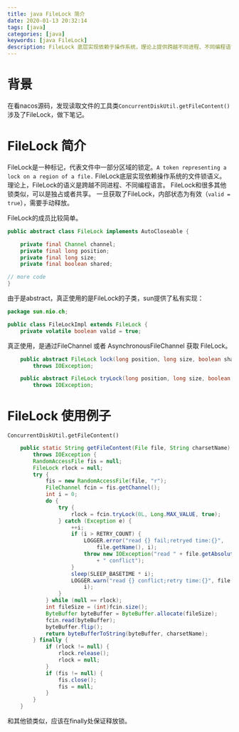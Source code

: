 ```yaml
---
title: java FileLock 简介
date: 2020-01-13 20:32:14
tags: [java]
categories: [java]
keywords: [java FileLock]
description: FileLock 底层实现依赖于操作系统，理论上提供跨越不同进程、不同编程语言的文件锁。
---
```


# 背景

在看nacos源码，发现读取文件的工具类`ConcurrentDiskUtil.getFileContent()`涉及了FileLock，做下笔记。
<!-- more -->

# FileLock 简介

FileLock是一种标记，代表文件中一部分区域的锁定。`A token representing a lock on a region of a file.`
FileLock底层实现依赖操作系统的文件锁语义。理论上，FileLock的语义是跨越不同进程、不同编程语言。
FileLock和很多其他锁类似，可以是独占或者共享。
一旦获取了FileLock，内部状态为有效（`valid = true`），需要手动释放。

FileLock的成员比较简单。
```java
public abstract class FileLock implements AutoCloseable {

    private final Channel channel;
    private final long position;
    private final long size;
    private final boolean shared;

// more code
}
```

由于是abstract，真正使用的是FileLock的子类，sun提供了私有实现：
```java
package sun.nio.ch;

public class FileLockImpl extends FileLock {
    private volatile boolean valid = true;
```

真正使用，是通过FileChannel 或者 AsynchronousFileChannel 获取 FileLock。
```java
    public abstract FileLock lock(long position, long size, boolean shared)
        throws IOException;

    public abstract FileLock tryLock(long position, long size, boolean shared)
        throws IOException;    
```

# FileLock 使用例子

`ConcurrentDiskUtil.getFileContent()`
```java
    public static String getFileContent(File file, String charsetName)
        throws IOException {
        RandomAccessFile fis = null;
        FileLock rlock = null;
        try {
            fis = new RandomAccessFile(file, "r");
            FileChannel fcin = fis.getChannel();
            int i = 0;
            do {
                try {
                    rlock = fcin.tryLock(0L, Long.MAX_VALUE, true);
                } catch (Exception e) {
                    ++i;
                    if (i > RETRY_COUNT) {
                        LOGGER.error("read {} fail;retryed time:{}",
                            file.getName(), i);
                        throw new IOException("read " + file.getAbsolutePath()
                            + " conflict");
                    }
                    sleep(SLEEP_BASETIME * i);
                    LOGGER.warn("read {} conflict;retry time:{}", file.getName(),
                        i);
                }
            } while (null == rlock);
            int fileSize = (int)fcin.size();
            ByteBuffer byteBuffer = ByteBuffer.allocate(fileSize);
            fcin.read(byteBuffer);
            byteBuffer.flip();
            return byteBufferToString(byteBuffer, charsetName);
        } finally {
            if (rlock != null) {
                rlock.release();
                rlock = null;
            }
            if (fis != null) {
                fis.close();
                fis = null;
            }
        }
    }
```
和其他锁类似，应该在finally处保证释放锁。
